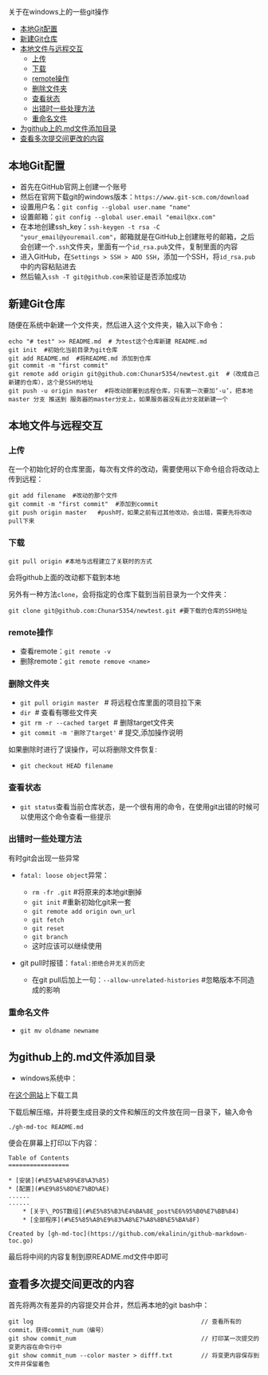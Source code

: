 关于在windows上的一些git操作

* [本地Git配置](#%E6%9C%AC%E5%9C%B0git%E9%85%8D%E7%BD%AE)
* [新建Git仓库](#%E6%96%B0%E5%BB%BAgit%E4%BB%93%E5%BA%93)
* [本地文件与远程交互](#%E6%9C%AC%E5%9C%B0%E6%96%87%E4%BB%B6%E4%B8%8E%E8%BF%9C%E7%A8%8B%E4%BA%A4%E4%BA%92)
  * [上传](#%E4%B8%8A%E4%BC%A0)
  * [下载](#%E4%B8%8B%E8%BD%BD)
  * [remote操作](#remote%E6%93%8D%E4%BD%9C)
  * [删除文件夹](#%E5%88%A0%E9%99%A4%E6%96%87%E4%BB%B6%E5%A4%B9)
  * [查看状态](#%E6%9F%A5%E7%9C%8B%E7%8A%B6%E6%80%81)
  * [出错时一些处理方法](#%E5%87%BA%E9%94%99%E6%97%B6%E4%B8%80%E4%BA%9B%E5%A4%84%E7%90%86%E6%96%B9%E6%B3%95)
  * [重命名文件](#%E9%87%8D%E5%91%BD%E5%90%8D%E6%96%87%E4%BB%B6)
* [为github上的\.md文件添加目录](#%E4%B8%BAgithub%E4%B8%8A%E7%9A%84md%E6%96%87%E4%BB%B6%E6%B7%BB%E5%8A%A0%E7%9B%AE%E5%BD%95)
* [查看多次提交间更改的内容](#%E6%9F%A5%E7%9C%8B%E5%A4%9A%E6%AC%A1%E6%8F%90%E4%BA%A4%E9%97%B4%E6%9B%B4%E6%94%B9%E7%9A%84%E5%86%85%E5%AE%B9)


## 本地Git配置
- 首先在GitHub官网上创建一个账号
- 然后在官网下载git的windows版本：`https://www.git-scm.com/download`
- 设置用户名：`git config --global user.name "name"`
- 设置邮箱：`git config --global user.email "email@xx.com"`
- 在本地创建ssh_key：`ssh-keygen -t rsa -C "your_email@youremail.com"`，邮箱就是在GitHub上创建账号的邮箱，之后会创建一个`.ssh`文件夹，里面有一个`id_rsa.pub`文件，复制里面的内容
- 进入GitHub，在`Settings > SSH > ADD SSH`，添加一个SSH，将`id_rsa.pub`中的内容粘贴进去
- 然后输入`ssh -T git@github.com`来验证是否添加成功

## 新建Git仓库

随便在系统中新建一个文件夹，然后进入这个文件夹，输入以下命令：

```
echo "# test" >> README.md  # 为test这个仓库新建 README.md
git init  #初始化当前目录为git仓库
git add README.md  #将README.md 添加到仓库
git commit -m "first commit"
git remote add origin git@github.com:Chunar5354/newtest.git  #（改成自己新建的仓库），这个是SSH的地址
git push -u origin master  #将改动部署到远程仓库，只有第一次要加‘-u’，把本地 master 分支 推送到 服务器的master分支上，如果服务器没有此分支就新建一个
```

## 本地文件与远程交互

### 上传
在一个初始化好的仓库里面，每次有文件的改动，需要使用以下命令组合将改动上传到远程：
```
git add filename  #改动的那个文件
git commit -m "first commit"  #添加到commit
git push origin master   #push时，如果之前有过其他改动，会出错，需要先将改动pull下来
```

### 下载

```
git pull origin #本地与远程建立了关联时的方式
```
会将github上面的改动都下载到本地

另外有一种方法`clone`，会将指定的仓库下载到当前目录为一个文件夹：
```
git clone git@github.com:Chunar5354/newtest.git #要下载的仓库的SSH地址
```

### remote操作
- 查看remote：`git remote -v`
- 删除remote：`git remote remove <name>`

### 删除文件夹
- `git pull origin master ` # 将远程仓库里面的项目拉下来
- `dir`   # 查看有哪些文件夹
- `git rm -r --cached target`  # 删除target文件夹
- `git commit -m '删除了target'` # 提交,添加操作说明

如果删除时进行了误操作，可以将删除文件恢复:
- `git checkout HEAD filename` 

### 查看状态
- `git status`查看当前仓库状态，是一个很有用的命令，在使用git出错的时候可以使用这个命令查看一些提示

### 出错时一些处理方法
有时git会出现一些异常
- `fatal: loose object`异常：
  - `rm -fr .git`  #将原来的本地git删掉
  - `git init` #重新初始化git来一套
  - `git remote add origin own_url` 
  - `git fetch`
  - `git reset`  
  - `git branch`
  - 这时应该可以继续使用
  
- git pull时报错：`fatal:拒绝合并无关的历史`
  - 在git pull后加上一句：`--allow-unrelated-histories`  #忽略版本不同造成的影响
  
### 重命名文件
- `git mv oldname newname`

## 为github上的.md文件添加目录

- windows系统中：

在[这个网站](https://github.com/ekalinin/github-markdown-toc.go/releases)上下载工具

下载后解压缩，并将要生成目录的文件和解压的文件放在同一目录下，输入命令
```
./gh-md-toc README.md
```
便会在屏幕上打印以下内容：
```
Table of Contents
=================

* [安装](#%E5%AE%89%E8%A3%85)
* [配置](#%E9%85%8D%E7%BD%AE)
......
......
    * [关于\_POST数组](#%E5%85%B3%E4%BA%8E_post%E6%95%B0%E7%BB%84)
    * [全部程序](#%E5%85%A8%E9%83%A8%E7%A8%8B%E5%BA%8F)

Created by [gh-md-toc](https://github.com/ekalinin/github-markdown-toc.go)

```
最后将中间的内容复制到原README.md文件中即可

## 查看多次提交间更改的内容

首先将两次有差异的内容提交并合并，然后再本地的git bash中：
```
git log                                               // 查看所有的commit，获得commit_num（编号）
git show commit_num                                   // 打印某一次提交的变更内容在命令行中
git show commit_num --color master > difff.txt        // 将变更内容保存到文件并保留着色
```


